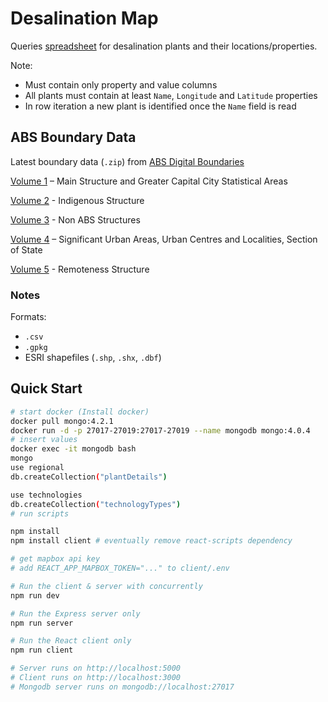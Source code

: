 # Desalination Map

Queries [spreadsheet](https://docs.google.com/spreadsheets/d/1ByXhNNXjQsJmthiWwn4cfgId32rdCRY6L6rH0R-B20U/edit#gid=0) for desalination
plants and their locations/properties.

Note:
- Must contain only property and value columns
- All plants must contain at least `Name`, `Longitude` and `Latitude` properties
- In row iteration a new plant is identified once the `Name` field is read

## ABS Boundary Data

Latest boundary data (`.zip`) from [ABS Digital Boundaries](https://www.abs.gov.au/websitedbs/D3310114.nsf/home/Digital+Boundaries)

[Volume 1](https://www.abs.gov.au/AUSSTATS/abs@.nsf/DetailsPage/1270.0.55.001July%202016?OpenDocument) – Main Structure and Greater Capital City Statistical Areas 

[Volume 2](https://www.abs.gov.au/AUSSTATS/abs@.nsf/DetailsPage/1270.0.55.002July%202016?OpenDocument) - Indigenous Structure

[Volume 3](https://www.abs.gov.au/AUSSTATS/abs@.nsf/DetailsPage/1270.0.55.003July%202018?OpenDocument) - Non ABS Structures

[Volume 4](https://www.abs.gov.au/AUSSTATS/abs@.nsf/DetailsPage/1270.0.55.004July%202016?OpenDocument) – Significant Urban Areas, Urban Centres and Localities, Section of State

[Volume 5](https://www.abs.gov.au/AUSSTATS/abs@.nsf/DetailsPage/1270.0.55.005July%202016?OpenDocument) - Remoteness Structure

### Notes

Formats:
- `.csv`
- `.gpkg`
- ESRI shapefiles (`.shp`, `.shx`, `.dbf`)

## Quick Start

``` bash
# start docker (Install docker)
docker pull mongo:4.2.1
docker run -d -p 27017-27019:27017-27019 --name mongodb mongo:4.0.4
# insert values
docker exec -it mongodb bash
mongo
use regional
db.createCollection("plantDetails")

use technologies
db.createCollection("technologyTypes")
# run scripts

npm install
npm install client # eventually remove react-scripts dependency

# get mapbox api key
# add REACT_APP_MAPBOX_TOKEN="..." to client/.env

# Run the client & server with concurrently
npm run dev

# Run the Express server only
npm run server

# Run the React client only
npm run client

# Server runs on http://localhost:5000 
# Client runs on http://localhost:3000
# Mongodb server runs on mongodb://localhost:27017
```
